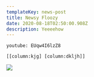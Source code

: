 ```yaml
---
templateKey: news-post
title: Newsy Floozy
date: 2020-08-18T02:50:00.908Z
description: Yeeeehow
---
```

`youtube: EUqw4I6lzZ8`

`[[column:kjg] [column:dkljh]]`

![](/img/bcard_03_600x1800.jpg)